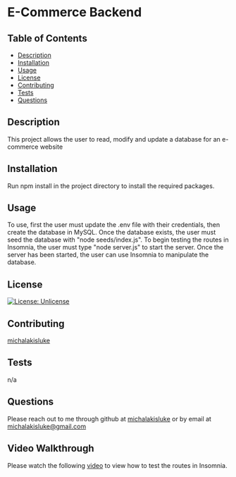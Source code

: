 # E-Commerce Backend

  ## Table of Contents
  * [Description](#description)
  * [Installation](#installation)
  * [Usage](#usage)
  * [License](#license)
  * [Contributing](#contributing)
  * [Tests](#tests)
  * [Questions](#questions)
  
  ## Description
  This project allows the user to read, modify and update a database for an e-commerce website

  ## Installation
  Run npm install in the project directory to install the required packages.

  ## Usage
  To use, first the user must update the .env file with their credentials, then create the database in MySQL. Once the database exists, the user must seed the database with "node seeds/index.js". To begin testing the routes in Insomnia, the user must type "node server.js" to start the server. Once the server has been started, the user can use Insomnia to manipulate the database.

  ## License
  [![License: Unlicense](https://img.shields.io/badge/license-Unlicense-blue.svg)](http://unlicense.org/)

  ## Contributing
  [michalakisluke](https://github.com/michalakisluke)  

  ## Tests
  n/a

  ## Questions
  Please reach out to me through github at [michalakisluke](https://github.com/michalakisluke) or by email at michalakisluke@gmail.com

  ## Video Walkthrough
  Please watch the following [video](https://watch.screencastify.com/v/ZV6iK9o3KSdVfRyeLkP7) to view how to test the routes in Insomnia.

  